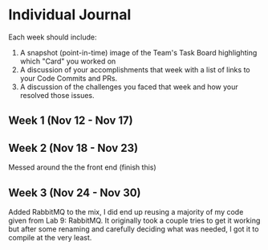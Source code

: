 # Individual Journal

Each week should include:
1. A snapshot (point-in-time) image of the Team's Task Board highlighting which "Card" you worked on
2. A discussion of your accomplishments that week with a list of links to your Code Commits and PRs.
3. A discussion of the challenges you faced that week and how your resolved those issues.


## Week 1 (Nov 12 - Nov 17)


## Week 2 (Nov 18 - Nov 23)
Messed around the the front end (finish this)

## Week 3 (Nov 24 - Nov 30)
Added RabbitMQ to the mix, I did end up reusing a majority of my code given from Lab 9: RabbitMQ. It originally took a couple tries to get it working but after some renaming and carefully deciding what was needed, I got it to compile at the very least. 
